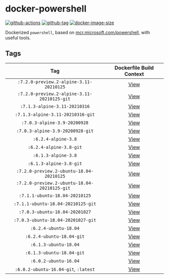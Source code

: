 # docker-powershell

[![github-actions](https://github.com/theohbrothers/docker-powershell/workflows/ci-master-pr/badge.svg)](https://github.com/theohbrothers/docker-powershell/actions)
[![github-tag](https://img.shields.io/github/tag/theohbrothers/docker-powershell)](https://github.com/theohbrothers/docker-powershell/releases/)
[![docker-image-size](https://img.shields.io/docker/image-size/theohbrothers/docker-powershell/latest)](https://hub.docker.com/r/theohbrothers/docker-powershell)

Dockerized `powershell`, based on [mcr.microsoft.com/powershell](https://hub.docker.com/r/microsoft/powershell/), with useful tools.

## Tags

| Tag | Dockerfile Build Context |
|:-------:|:---------:|
| `:7.2.0-preview.2-alpine-3.11-20210125` | [View](variants/7.2.0-preview.2-alpine-3.11-20210125 ) |
| `:7.2.0-preview.2-alpine-3.11-20210125-git` | [View](variants/7.2.0-preview.2-alpine-3.11-20210125-git ) |
| `:7.1.3-alpine-3.11-20210316` | [View](variants/7.1.3-alpine-3.11-20210316 ) |
| `:7.1.3-alpine-3.11-20210316-git` | [View](variants/7.1.3-alpine-3.11-20210316-git ) |
| `:7.0.3-alpine-3.9-20200928` | [View](variants/7.0.3-alpine-3.9-20200928 ) |
| `:7.0.3-alpine-3.9-20200928-git` | [View](variants/7.0.3-alpine-3.9-20200928-git ) |
| `:6.2.4-alpine-3.8` | [View](variants/6.2.4-alpine-3.8 ) |
| `:6.2.4-alpine-3.8-git` | [View](variants/6.2.4-alpine-3.8-git ) |
| `:6.1.3-alpine-3.8` | [View](variants/6.1.3-alpine-3.8 ) |
| `:6.1.3-alpine-3.8-git` | [View](variants/6.1.3-alpine-3.8-git ) |
| `:7.2.0-preview.2-ubuntu-18.04-20210125` | [View](variants/7.2.0-preview.2-ubuntu-18.04-20210125 ) |
| `:7.2.0-preview.2-ubuntu-18.04-20210125-git` | [View](variants/7.2.0-preview.2-ubuntu-18.04-20210125-git ) |
| `:7.1.1-ubuntu-18.04-20210125` | [View](variants/7.1.1-ubuntu-18.04-20210125 ) |
| `:7.1.1-ubuntu-18.04-20210125-git` | [View](variants/7.1.1-ubuntu-18.04-20210125-git ) |
| `:7.0.3-ubuntu-18.04-20201027` | [View](variants/7.0.3-ubuntu-18.04-20201027 ) |
| `:7.0.3-ubuntu-18.04-20201027-git` | [View](variants/7.0.3-ubuntu-18.04-20201027-git ) |
| `:6.2.4-ubuntu-18.04` | [View](variants/6.2.4-ubuntu-18.04 ) |
| `:6.2.4-ubuntu-18.04-git` | [View](variants/6.2.4-ubuntu-18.04-git ) |
| `:6.1.3-ubuntu-18.04` | [View](variants/6.1.3-ubuntu-18.04 ) |
| `:6.1.3-ubuntu-18.04-git` | [View](variants/6.1.3-ubuntu-18.04-git ) |
| `:6.0.2-ubuntu-16.04` | [View](variants/6.0.2-ubuntu-16.04 ) |
| `:6.0.2-ubuntu-16.04-git`, `:latest` | [View](variants/6.0.2-ubuntu-16.04-git ) |
